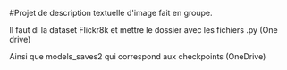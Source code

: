 #Projet de description textuelle d'image fait en groupe. 

Il faut dl la dataset Flickr8k et mettre le dossier avec les fichiers .py
(One drive)

Ainsi que models_saves2 qui correspond aux checkpoints (OneDrive)


